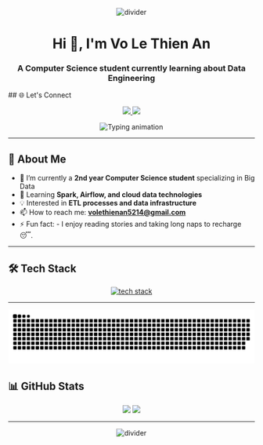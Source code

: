 <!-- Header Divider -->
<p align="center">
  <img src="https://user-images.githubusercontent.com/73097560/115834477-dbab4500-a447-11eb-908a-139a6edaec5c.gif" alt="divider">
</p>



<h1 align="center">Hi 👋, I'm Vo Le Thien An </h1>
<h3 align="center">A Computer Science student currently learning about Data Engineering</h3>
## 🌐 Let's Connect

<p align="center">
  <a href="https://linkedin.com/in/anthiwnit" target="_blank">
    <img src="https://img.shields.io/badge/LinkedIn-0077B5?style=for-the-badge&logo=linkedin&logoColor=white">
  </a>
  <a href="https://fb.com/AnThiwn05" target="_blank">
    <img src="https://img.shields.io/badge/Facebook-1877F2?style=for-the-badge&logo=facebook&logoColor=white">
  </a>
</p>
<!-- Typing Animation -->
<!-- Typing Animation (centered, 3 lines, blue #007ACC) -->
<p align="center">
  <img src="https://readme-typing-svg.demolab.com?font=Fira+Code&pause=1000&color=007ACC&center=true&vCenter=true&width=600&lines=Building+data+pipelines+one+step+at+a+time;Big+Data+enthusiast;SQL+and+Python+developer" alt="Typing animation">
</p>

---

## 🚀 About Me

- 🔭 I’m currently a **2nd year Computer Science student** specializing in Big Data
- 🌱 Learning **Spark, Airflow, and cloud data technologies**
- 💡 Interested in **ETL processes and data infrastructure**
- 📫 How to reach me: **volethienan5214@gmail.com**
- ⚡ Fun fact: - I enjoy reading stories and taking long naps to recharge 😴.

---

## 🛠 Tech Stack

<p align="center">
  <a href="https://skillicons.dev">
    <img src="https://skillicons.dev/icons?i=python,mysql,github,git,vscode" alt="tech stack">
  </a>
</p>

---
<!-- Snake Game Animation -->
<div align="center">
  <img src="https://github.com/1999AZZAR/1999AZZAR/blob/readme/resources/grid-snake.svg" alt="snake game">
</div>

## 📊 GitHub Stats

<p align="center">
  <img width="48%" src="https://github-readme-stats.vercel.app/api?username=Voletheinan&show_icons=true&theme=radical" />
  <img width="48%" src="https://github-readme-streak-stats.herokuapp.com/?user=Voletheinan&theme=radical" />
</p>

---



<!-- Footer Divider -->
<p align="center">
  <img src="https://user-images.githubusercontent.com/73097560/115834477-dbab4500-a447-11eb-908a-139a6edaec5c.gif" alt="divider">
</p>
